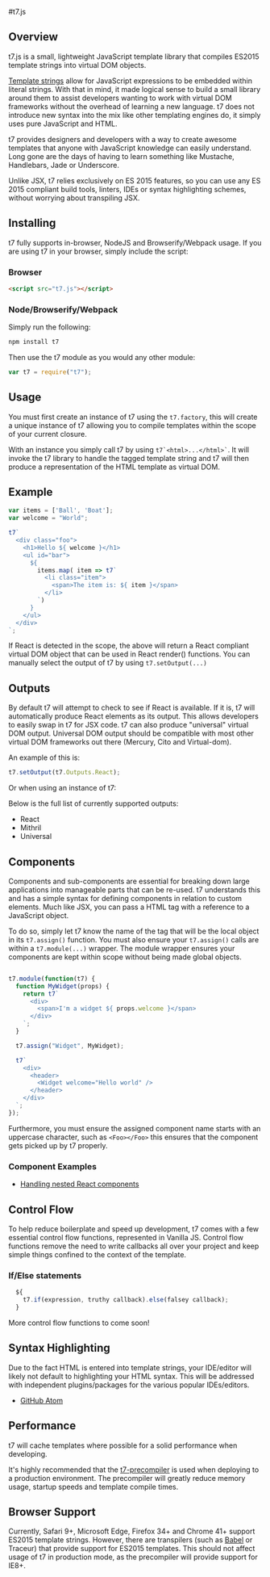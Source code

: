 #t7.js

## Overview

t7.js is a small, lightweight JavaScript template library that compiles ES2015 template strings into virtual DOM objects.

[Template strings](https://developer.mozilla.org/en-US/docs/Web/JavaScript/Reference/template_strings)
allow for JavaScript expressions to be embedded within literal strings. With that in mind,
it made logical sense to build a small library around them to assist developers
wanting to work with virtual DOM frameworks without the overhead of learning a new
language. t7 does not introduce new syntax into the mix like
other templating engines do, it simply uses pure JavaScript and HTML.

t7 provides designers and developers with a way to create awesome
templates that anyone with JavaScript knowledge can easily understand.
Long gone are the days of having to learn something like Mustache, Handlebars, Jade or Underscore.

Unlike JSX, t7 relies exclusively on ES 2015 features, so you can use any ES 2015 compliant build tools, linters, IDEs or syntax highlighting schemes, without worrying about transpiling JSX.

## Installing

t7 fully supports in-browser, NodeJS and Browserify/Webpack usage. If you are using
t7 in your browser, simply include the script:

### Browser

```html
<script src="t7.js"></script>
```

### Node/Browserify/Webpack

Simply run the following:

```sh
npm install t7
```

Then use the t7 module as you would any other module:

```javascript
var t7 = require("t7");
```

## Usage

You must first create an instance of t7 using the `t7.factory`, this will create a unique instance
of t7 allowing you to compile templates within the scope of your current closure.

With an instance you simply call t7 by using ``` t7`<html>...</html>` ```. It will invoke
the t7 library to handle the tagged template string and t7 will then produce a representation
of the HTML template as virtual DOM.


## Example

```javascript
var items = ['Ball', 'Boat'];
var welcome = "World";

t7`
  <div class="foo">
    <h1>Hello ${ welcome }</h1>
    <ul id="bar">
      ${
        items.map( item => t7`
          <li class="item">
            <span>The item is: ${ item }</span>
          </li>
        `)
      }
    </ul>
  </div>
`;
```

If React is detected in the scope, the above will return a React compliant virtual DOM object that can be used in React render() functions. You can manually select the output of t7 by using `t7.setOutput(...)`

## Outputs

By default t7 will attempt to check to see if React is available. If it is, t7 will
automatically produce React elements as its output. This allows developers to easily
swap in t7 for JSX code. t7 can also produce "universal" virtual DOM output. Universal DOM
output should be compatible with most other virtual DOM frameworks out there (Mercury, Cito and Virtual-dom).

An example of this is:

```javascript
t7.setOutput(t7.Outputs.React);
```

Or when using an instance of t7:

Below is the full list of currently supported outputs:

- React
- Mithril
- Universal

## Components

Components and sub-components are essential for breaking down large applications
into manageable parts that can be re-used. t7 understands this and has a simple
syntax for defining components in relation to custom elements. Much like JSX, you
can pass a HTML tag with a reference to a JavaScript object.

To do so, simply let t7 know the name of the tag that will be the local object in
its `t7.assign()` function. You must also ensure your `t7.assign()` calls are within
a `t7.module(...)` wrapper. The module wrapper ensures your components are kept
within scope without being made global objects.

```javascript

t7.module(function(t7) {
  function MyWidget(props) {
    return t7`
      <div>
        <span>I'm a widget ${ props.welcome }</span>
      </div>
    `;
  }

  t7.assign("Widget", MyWidget);

  t7`
    <div>
      <header>
        <Widget welcome="Hello world" />
      </header>
    </div>
  `;
});
```


Furthermore, you must ensure the assigned component name starts with an uppercase character, such
as `<Foo></Foo>` this ensures that the component gets picked up by t7 properly.

### Component Examples

- [Handling nested React components](examples/react-complex-components.html)

## Control Flow

To help reduce boilerplate and speed up development, t7 comes with a few essential
control flow functions, represented in Vanilla JS. Control flow functions remove
the need to write callbacks all over your project and keep simple things confined
to the context of the template.

### If/Else statements

```javascript
  ${
    t7.if(expression, truthy callback).else(falsey callback);
  }
```

More control flow functions to come soon!

## Syntax Highlighting

Due to the fact HTML is entered into template strings, your IDE/editor will likely not default to highlighting your HTML syntax. This will be addressed with independent plugins/packages for the various popular IDEs/editors.

- [GitHub Atom](https://atom.io/packages/t7)

## Performance

t7 will cache templates where possible for a solid performance when developing.

It's highly recommended that the [t7-precompiler](https://github.com/trueadm/t7-precompiler) is used when deploying to a production
environment. The precompiler will greatly reduce memory usage, startup speeds and
template compile times.

## Browser Support

Currently, Safari 9+, Microsoft Edge, Firefox 34+ and Chrome 41+ support ES2015 template strings. However,
there are transpilers (such as [Babel](https://babeljs.io/) or Traceur) that provide support for ES2015 templates.
This should not affect usage of t7 in production mode, as the precompiler will provide support for
IE8+.
